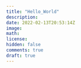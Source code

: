 ```yaml
---
title: "Hello_World"
description: 
date: 2022-02-13T20:53:14Z
image: 
math: 
license: 
hidden: false
comments: true
draft: true
---
```

